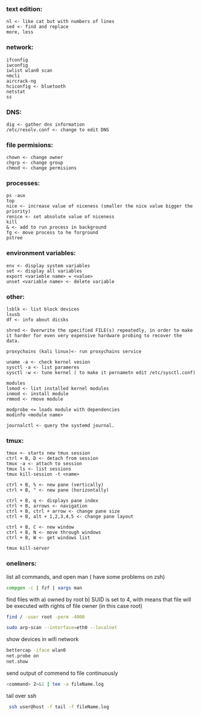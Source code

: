 ### text edition:
	nl <- like cat but with numbers of lines
	sed <- find and replace
	more, less
	
### network:
	ifconfig
	iwconfig
	iwlist wlan0 scan
	nmcli
	aircrack-ng
	hciconfig <- bluetooth
    netstat
    ss

### DNS:
    dig <- gather dns information  
    /etc/resolv.conf <- change to edit DNS
 
### file permisions: 
    chown <- change owner  
    chgrp <- change group  
    chmod <- change permisions  
  
 
### processes:
    ps -aux  
    top 
    nice <- increase value of niceness (smaller the nice value bigger the priority)  
    renice <- set absolute value of niceness  
    kill  
    & <- add to run process in background  
    fg <- move process to he forground  
    pstree

### environment variables:
    env <- display system variables
    set <- display all variables
    export <varieble name> = <value>
    unset <variable name> <- delete variable
 
 
### other:
    lsblk <- list block devices
    lsusb
    df <- info about dicsks

    shred <- Overwrite the specified FILE(s) repeatedly, in order to make it harder for even very expensive hardware probing to recover the data.  
    
    proxychains (kali linux)<- run proxychains service
    
    uname -a <- check kernel vesion
    sysctl -a <- list parameres
    sysctl -w <- tune kernel ( to make it pernametn edit /etc/sysctl.conf)
    
    modules
    lsmod <- list installed kernel modules
    inmod <- install module
    rmmod <- rmove module
    
    modprobe <= loads module with dependencies
    modinfo <module name>

    journalctl <- query the systemd journal.  

### tmux:
    tmux <- starts new tmux session
    ctrl + B, D <- detach from session 
    tmux -a <- attach to session
    tmux ls <- list sessions
    tmux kill-session -t <name>

    ctrl + B, % <- new pane (vertically)
    ctrl + B, " <- new pane (horizontally)

    ctrl + B, q <- displays pane index
    ctrl + B, arrows <- navigation
    ctrl + B, ctrl + arrow <- change pane size
    ctrl + B, alt + 1,2,3,4,5 <- change pane layout

    ctrl + B, C <- new window
    ctrl + B, N <- move through windows
    ctrl + B, W <- get windows list

    tmux kill-server

### oneliners:

list all commands, and open man  ( have some problems on zsh)
```bash
compgen -c | fzf | xargs man
```   

find files with a) owned by root b) SUID is set to 4, with means that file will be executed with rights of file owner (in this case root) 
```bash
find / -user root -perm -4000
``` 

```bash
sudo arp-scan --interface=eth0 --localnet
``` 

show devices in wifi network
```bash
bettercap -iface wlan0
net.probe on
net.show
``` 

send output of commend to file continuously
```bash
<command> 2>&1 | tee -a fileName.log
``` 

tail over ssh
```bash
 ssh user@host -f tail -f fileName.log
 ``` 